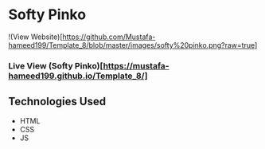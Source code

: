 # Softy Pinko

!(View Website)[https://github.com/Mustafa-hameed199/Template_8/blob/master/images/softy%20pinko.png?raw=true]

### Live View (Softy Pinko)[https://mustafa-hameed199.github.io/Template_8/]

## Technologies Used 
* HTML
* CSS 
* JS
